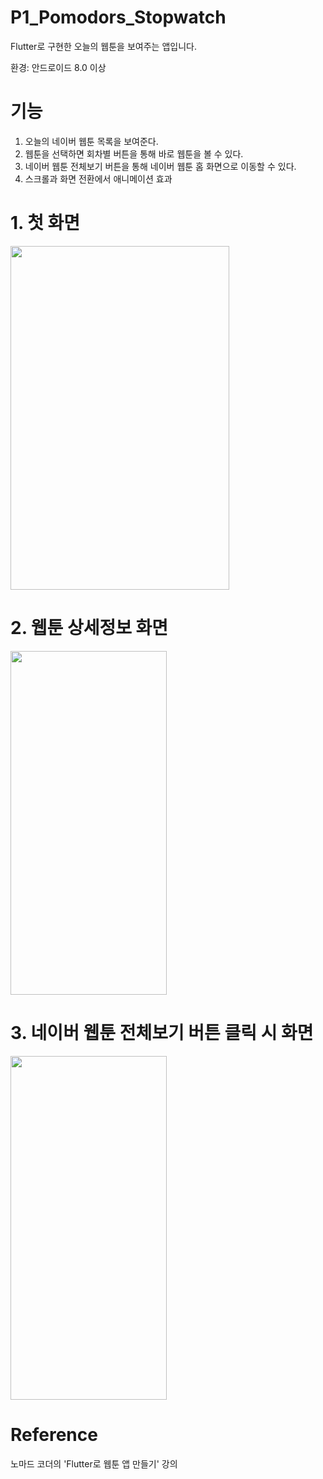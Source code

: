 # P1_Pomodors_Stopwatch

Flutter로 구현한 오늘의 웹툰을 보여주는 앱입니다.

환경: 안드로이드 8.0 이상

# 기능

1. 오늘의 네이버 웹툰 목록을 보여준다.
2. 웹툰을 선택하면 회차별 버튼을 통해 바로 웹툰을 볼 수 있다.
3. 네이버 웹툰 전체보기 버튼을 통해 네이버 웹툰 홈 화면으로 이동할 수 있다.
4. 스크롤과 화면 전환에서 애니메이션 효과

# 1. 첫 화면

<img src="https://user-images.githubusercontent.com/120641012/229350461-82851519-9651-44e5-bff7-a18bc542d8ba.PNG" width="350" height="550"/>

# 2. 웹툰 상세정보 화면

<img src="https://user-images.githubusercontent.com/120641012/229350455-c2971908-5a45-421e-83fb-7c3a067f575d.PNG" width="250" height="550"/>

# 3. 네이버 웹툰 전체보기 버튼 클릭 시 화면

<img src="https://user-images.githubusercontent.com/120641012/229350462-6834364f-c0e5-48b7-94f5-e8c6843b97aa.PNG" width="250" height="550"/>


# Reference

노마드 코더의 'Flutter로 웹툰 앱 만들기' 강의
